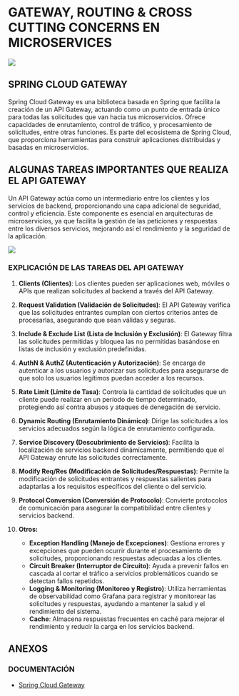 GATEWAY, ROUTING & CROSS CUTTING CONCERNS EN MICROSERVICES
===

![](https://drive.google.com/uc?export=view&id=1rstuE2b7tWQfjNDHx5yTfnDpor2v-AqY)

## SPRING CLOUD GATEWAY
Spring Cloud Gateway es una biblioteca basada en Spring que facilita la creación de un API Gateway, actuando como un punto de entrada único para todas las solicitudes que van hacia tus microservicios. Ofrece capacidades de enrutamiento, control de tráfico, y procesamiento de solicitudes, entre otras funciones. Es parte del ecosistema de Spring Cloud, que proporciona herramientas para construir aplicaciones distribuidas y basadas en microservicios.

## ALGUNAS TAREAS IMPORTANTES QUE REALIZA EL API GATEWAY
Un API Gateway actúa como un intermediario entre los clientes y los servicios de backend, proporcionando una capa adicional de seguridad, control y eficiencia. Este componente es esencial en arquitecturas de microservicios, ya que facilita la gestión de las peticiones y respuestas entre los diversos servicios, mejorando así el rendimiento y la seguridad de la aplicación.

![](https://drive.google.com/uc?export=view&id=1rstuE2b7tWQfjNDHx5yTfnDpor2v-AqY)
 
### EXPLICACIÓN DE LAS TAREAS DEL API GATEWAY

1. **Clients (Clientes)**: Los clientes pueden ser aplicaciones web, móviles o APIs que realizan solicitudes al backend a través del API Gateway.

2. **Request Validation (Validación de Solicitudes)**: El API Gateway verifica que las solicitudes entrantes cumplan con ciertos criterios antes de procesarlas, asegurando que sean válidas y seguras.

3. **Include & Exclude List (Lista de Inclusión y Exclusión)**: El Gateway filtra las solicitudes permitidas y bloquea las no permitidas basándose en listas de inclusión y exclusión predefinidas.

4. **AuthN & AuthZ (Autenticación y Autorización)**: Se encarga de autenticar a los usuarios y autorizar sus solicitudes para asegurarse de que solo los usuarios legítimos puedan acceder a los recursos.

5. **Rate Limit (Límite de Tasa)**: Controla la cantidad de solicitudes que un cliente puede realizar en un período de tiempo determinado, protegiendo así contra abusos y ataques de denegación de servicio.

6. **Dynamic Routing (Enrutamiento Dinámico)**: Dirige las solicitudes a los servicios adecuados según la lógica de enrutamiento configurada.

7. **Service Discovery (Descubrimiento de Servicios)**: Facilita la localización de servicios backend dinámicamente, permitiendo que el API Gateway enrute las solicitudes correctamente.

8. **Modify Req/Res (Modificación de Solicitudes/Respuestas)**: Permite la modificación de solicitudes entrantes y respuestas salientes para adaptarlas a los requisitos específicos del cliente o del servicio.

9. **Protocol Conversion (Conversión de Protocolo)**: Convierte protocolos de comunicación para asegurar la compatibilidad entre clientes y servicios backend.

10. **Otros:**
    - **Exception Handling (Manejo de Excepciones)**: Gestiona errores y excepciones que pueden ocurrir durante el procesamiento de solicitudes, proporcionando respuestas adecuadas a los clientes.
    - **Circuit Breaker (Interruptor de Circuito)**: Ayuda a prevenir fallos en cascada al cortar el tráfico a servicios problemáticos cuando se detectan fallos repetidos.
    - **Logging & Monitoring (Monitoreo y Registro)**: Utiliza herramientas de observabilidad como Grafana para registrar y monitorear las solicitudes y respuestas, ayudando a mantener la salud y el rendimiento del sistema.
    - **Cache**: Almacena respuestas frecuentes en caché para mejorar el rendimiento y reducir la carga en los servicios backend.

## ANEXOS
### DOCUMENTACIÓN
- [Spring Cloud Gateway](https://spring.io/projects/spring-cloud-gateway)
